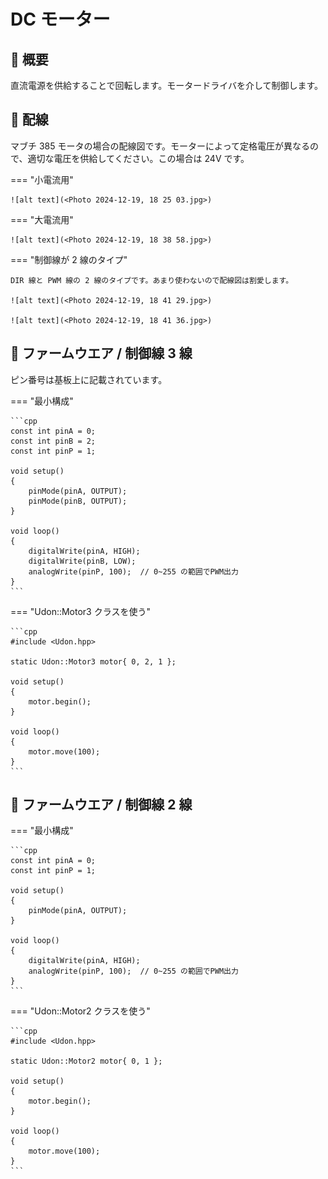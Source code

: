 # DC モーター

## 🌟 概要

直流電源を供給することで回転します。モータードライバを介して制御します。

## 🌟 配線

マブチ 385 モータの場合の配線図です。モーターによって定格電圧が異なるので、適切な電圧を供給してください。この場合は 24V です。

=== "小電流用"

    ![alt text](<Photo 2024-12-19, 18 25 03.jpg>)

=== "大電流用"

    ![alt text](<Photo 2024-12-19, 18 38 58.jpg>)

=== "制御線が 2 線のタイプ"

    DIR 線と PWM 線の 2 線のタイプです。あまり使わないので配線図は割愛します。

    ![alt text](<Photo 2024-12-19, 18 41 29.jpg>)

    ![alt text](<Photo 2024-12-19, 18 41 36.jpg>)

## 🌟 ファームウエア / 制御線 3 線

ピン番号は基板上に記載されています。

=== "最小構成"

    ```cpp
    const int pinA = 0;
    const int pinB = 2;
    const int pinP = 1;

    void setup()
    {
        pinMode(pinA, OUTPUT);
        pinMode(pinB, OUTPUT);
    }

    void loop()
    {
        digitalWrite(pinA, HIGH);
        digitalWrite(pinB, LOW);
        analogWrite(pinP, 100);  // 0~255 の範囲でPWM出力
    }
    ```

=== "Udon::Motor3 クラスを使う"

    ```cpp
    #include <Udon.hpp>

    static Udon::Motor3 motor{ 0, 2, 1 };

    void setup()
    {
        motor.begin();
    }

    void loop()
    {
        motor.move(100);
    }
    ```

## 🌟 ファームウエア / 制御線 2 線

=== "最小構成"

    ```cpp
    const int pinA = 0;
    const int pinP = 1;

    void setup()
    {
        pinMode(pinA, OUTPUT);
    }

    void loop()
    {
        digitalWrite(pinA, HIGH);
        analogWrite(pinP, 100);  // 0~255 の範囲でPWM出力
    }
    ```

=== "Udon::Motor2 クラスを使う"

    ```cpp
    #include <Udon.hpp>

    static Udon::Motor2 motor{ 0, 1 };

    void setup()
    {
        motor.begin();
    }

    void loop()
    {
        motor.move(100);
    }
    ```
